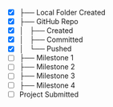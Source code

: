 
* [x] ├── Local Folder Created
* [x] ├── GitHub Repo
* [x] │   ├── Created
* [x] │   ├── Committed
* [x] │   └── Pushed
* [ ] ├── Milestone 1
* [ ] ├── Milestone 2
* [ ] ├── Milestone 3
* [ ] ├── Milestone 4
* [ ] Project Submitted
